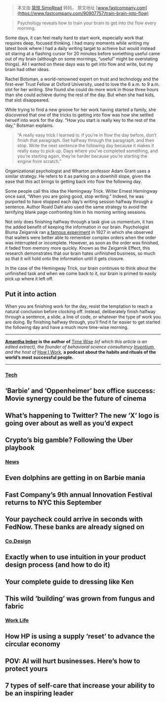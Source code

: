 > 本文由 [简悦 SimpRead](http://ksria.com/simpread/) 转码， 原文地址 [www.fastcompany.com](https://www.fastcompany.com/90907757/train-brain-into-flow)

> Psychology reveals how to train your brain to get into the flow every morning.

Some days, it can feel really hard to start work, especially work that requires deep, focused thinking. I had many moments while writing my latest book where I had a daily writing target to achieve but would instead sit staring at a flashing cursor for 20 minutes before something useful came out of my brain (although on some mornings, “useful” might be overstating things). All I wanted on these days was to get into flow and write, but my brain had other ideas.

Rachel Botsman, a world-renowned expert on trust and technology and the first-ever Trust Fellow at Oxford University, used to love the 6 a.m. to 9 a.m. slot for her writing. She found she could do more work in those three hours than she could achieve during the rest of the day. But when she had kids, that slot disappeared.

While trying to find a new groove for her work having started a family, she discovered that one of the tricks to getting into flow was how she settled herself into work for the day. “How you start is really key to the rest of the day,” Botsman explains.

> “A really easy trick I learned is: if you’re in flow the day before, don’t finish that paragraph. Get halfway through the paragraph, and then stop. Write the next sentence the following day because it makes it really easy to pick up. Days where you’ve completed something, and you’re starting again, they’re harder because you’re starting the engine from scratch.”

Organizational psychologist and Wharton professor Adam Grant uses a similar strategy. He refers to it as parking on a downhill slope, given the ease that this act brings to getting back into flow the following day.

Some people call this idea the Hemingway Trick. Writer Ernest Hemingway once said, “When you are going good, stop writing.” Indeed, he was purported to have stopped each day’s writing session halfway through a sentence. Author Roald Dahl also used the same strategy to avoid the terrifying blank page confronting him in his morning writing sessions.

Not only does finishing halfway through a task give us momentum, it has the added benefit of keeping the information in our brain. Psychologist Bluma Zeigarnik ran [a famous experiment](https://www.psychologistworld.com/memory/zeigarnik-effect-interruptions-memory) in 1927 in which she observed that waiters were better able to remember complex orders when the order was interrupted or incomplete. However, as soon as the order was finished, it faded from memory more quickly. Known as the Zeigarnik Effect, this research demonstrates that our brain hates unfinished business, so much so that it will hold onto the information until it gets closure.

In the case of the Hemingway Trick, our brain continues to think about the unfinished task and when we come back to it, our brain is primed to easily pick up where it left off.

Put it into action
------------------

When you are finishing work for the day, resist the temptation to reach a natural conclusion before clocking off. Instead, deliberately finish halfway through a sentence, a slide, a line of code, or whatever the type of work you are doing. By finishing halfway through, you’ll find it far easier to get started the following day and have a much more time-wise morning.

* * *

__[Amantha Imber](https://amantha.substack.com/) is the author of__ [Time Wise](https://www.amantha.com/time-wise-book/) __(of which this article is an edited extract), the founder of behavioral science consultancy_ [_Inventium,_](http://www.inventium.com.au/) _and the host of__ [How I Work](https://www.amanthaimber.com/podcast), __a podcast about the habits and rituals of the world’s most successful people.__

* * *

### [Tech](https://www.fastcompany.com/technology)

[](https://www.fastcompany.com/90927554/barbie-oppenheimer-box-office-total-record-movies-full-list-opening-weekend-future "‘Barbie’ and ‘Oppenheimer’ box office success: Movie synergy could be the future of cinema")

‘Barbie’ and ‘Oppenheimer’ box office success: Movie synergy could be the future of cinema
------------------------------------------------------------------------------------------

[](https://www.fastcompany.com/90927523/whats-happening-to-twitter-the-new-x-logo-is-going-over-about-as-well-as-youd-expect "What’s happening to Twitter? The new ‘X’ logo is going over about as well as you’d expect")

What’s happening to Twitter? The new ‘X’ logo is going over about as well as you’d expect
-----------------------------------------------------------------------------------------

[](https://www.fastcompany.com/90926889/cryptos-big-mistake-uber-regulations "Crypto’s big gamble? Following the Uber playbook")

Crypto’s big gamble? Following the Uber playbook
------------------------------------------------

### [News](https://www.fastcompany.com/news)

[](https://www.fastcompany.com/90926985/pink-dolphins-rare-albino-barbie-movie "Even dolphins are getting in on Barbie mania")

Even dolphins are getting in on Barbie mania
--------------------------------------------

[](https://www.fastcompany.com/90925910/fast-companys-9th-annual-innovation-festival-returns-to-nyc-this-september "Fast Company’s 9th annual Innovation Festival returns to NYC this September")

Fast Company’s 9th annual Innovation Festival returns to NYC this September
---------------------------------------------------------------------------

[](https://www.fastcompany.com/90926676/fednow-launch-instant-payment-banks-list-paycheck-seconds-federal-reserve "Your paycheck could arrive in seconds with FedNow. These banks are already signed on")

Your paycheck could arrive in seconds with FedNow. These banks are already signed on
------------------------------------------------------------------------------------

### [Co.Design](https://www.fastcompany.com/co-design)

[](https://www.fastcompany.com/90926356/exactly-when-to-use-intuition-in-your-product-design-process-and-how-to-do-it "Exactly when to use intuition in your product design process (and how to do it)")

Exactly when to use intuition in your product design process (and how to do it)
-------------------------------------------------------------------------------

[](https://www.fastcompany.com/90924432/your-complete-guide-to-dressing-like-ken "Your complete guide to dressing like Ken")

Your complete guide to dressing like Ken
----------------------------------------

[](https://www.fastcompany.com/90925803/this-wild-building-was-grown-from-fungus-and-fabric "This wild ‘building’ was grown from fungus and fabric")

This wild ‘building’ was grown from fungus and fabric
-----------------------------------------------------

### [Work Life](https://www.fastcompany.com/work-life)

[](https://www.fastcompany.com/90925769/how-hp-is-using-a-supply-reset-to-advance-the-circular-economy "How HP is using a supply ‘reset’ to advance the circular economy")

How HP is using a supply ‘reset’ to advance the circular economy
----------------------------------------------------------------

[](https://www.fastcompany.com/90926893/pov-ai-will-hurt-businesses-heres-how-to-protect-yours "POV: AI will hurt businesses. Here’s how to protect yours")

POV: AI will hurt businesses. Here’s how to protect yours
---------------------------------------------------------

[](https://www.fastcompany.com/90926343/7-types-of-self-care-that-increase-your-ability-to-be-an-inspiring-leader "7 types of self-care that increase your ability to be an inspiring leader")

7 types of self-care that increase your ability to be an inspiring leader
-------------------------------------------------------------------------